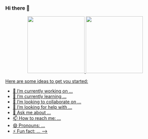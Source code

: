 ### Hi there 👋

<div align="center">
  <a href="https://github.com/AndreLHPsilva">
  <img height="180em" src="https://github-readme-stats.vercel.app/api?username=AndreLHPsilva&show_icons=true&theme=tokyonight&count_private=true&locale=pt-br"/>
  <img height="180em" src="https://github-readme-stats.vercel.app/api/top-langs/?username=AndreLHPsilva&layout=compact&langs_count=7&theme=tokyonight&locale=pt-br"/>
</div>

Here are some ideas to get you started:

- 🔭 I’m currently working on ...
- 🌱 I’m currently learning ...
- 👯 I’m looking to collaborate on ...
- 🤔 I’m looking for help with ...
- 💬 Ask me about ...
- 📫 How to reach me: ...
- 😄 Pronouns: ...
- ⚡ Fun fact: ...
-->
